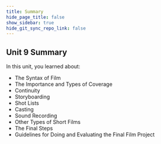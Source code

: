 ```yaml
---
title: Summary
hide_page_title: false
show_sidebar: true
hide_git_sync_repo_link: false
---
```


## Unit 9 Summary

In this unit, you learned about:
  - The Syntax of Film
  - The Importance and Types of Coverage
  - Continuity
  - Storyboarding
  - Shot Lists
  - Casting
  - Sound Recording
  - Other Types of Short Films
  - The Final Steps
  - Guidelines for Doing and Evaluating the Final Film Project

